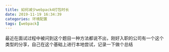 ```yaml
---
title: 如何减少webpack4打包时长
date: 2019-11-19 16:34:39
categories: 环境配置
tags: [webpack]
---
```


最近在面试过程中被问到这个题目一种方法都说不出，刚好入职的公司有一个这个类型的分享，自己在这个基础上进行本地尝试，记录一下做个总结

### 

